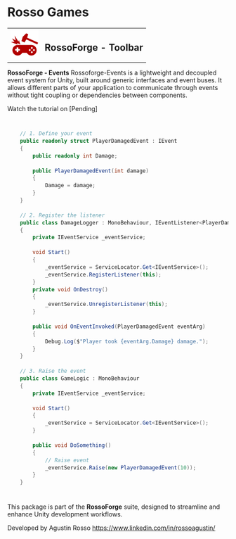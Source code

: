 # Rosso Games

<table>
  <tr>
    <td><img src="https://github.com/rossogames/Rossoforge-Events/blob/master/logo.png?raw=true" alt="RossoForge" width="64"/></td>
    <td><h2>RossoForge - Toolbar</h2></td>
  </tr>
</table>

**RossoForge - Events** Rossoforge-Events is a lightweight and decoupled event system for Unity, built around generic interfaces and event buses. It allows different parts of your application to communicate through events without tight coupling or dependencies between components.

Watch the tutorial on [Pending]
#
```csharp
    // 1. Define your event
    public readonly struct PlayerDamagedEvent : IEvent
    {
        public readonly int Damage;

        public PlayerDamagedEvent(int damage)
        {
            Damage = damage;
        }
    }

    // 2. Register the listener
    public class DamageLogger : MonoBehaviour, IEventListener<PlayerDamagedEvent>
    {
        private IEventService _eventService;

        void Start()
        {
            _eventService = ServiceLocator.Get<IEventService>();
            _eventService.RegisterListener(this);
        }
        private void OnDestroy()
        {
            _eventService.UnregisterListener(this);
        }

        public void OnEventInvoked(PlayerDamagedEvent eventArg)
        {
            Debug.Log($"Player took {eventArg.Damage} damage.");
        }
    }

    // 3. Raise the event
    public class GameLogic : MonoBehaviour
    {
        private IEventService _eventService;

        void Start()
        {
            _eventService = ServiceLocator.Get<IEventService>();
        }

        public void DoSomething()
        {
            // Raise event
            _eventService.Raise(new PlayerDamagedEvent(10));
        }
    }
```
#
This package is part of the **RossoForge** suite, designed to streamline and enhance Unity development workflows.

Developed by Agustin Rosso
https://www.linkedin.com/in/rossoagustin/